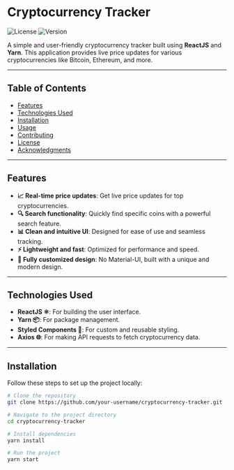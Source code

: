 # Cryptocurrency Tracker

![License](https://img.shields.io/badge/license-MIT-blue.svg) <!-- Replace with your license -->
![Version](https://img.shields.io/badge/version-1.0.0-green.svg) <!-- Replace with your version -->

A simple and user-friendly cryptocurrency tracker built using **ReactJS** and **Yarn**. This application provides live price updates for various cryptocurrencies like Bitcoin, Ethereum, and more.

---

## Table of Contents

- [Features](#features)
- [Technologies Used](#technologies-used)
- [Installation](#installation)
- [Usage](#usage)
- [Contributing](#contributing)
- [License](#license)
- [Acknowledgments](#acknowledgments)

---

## Features

- **📈 Real-time price updates**: Get live price updates for top cryptocurrencies.
- **🔍 Search functionality**: Quickly find specific coins with a powerful search feature.
- **📊 Clean and intuitive UI**: Designed for ease of use and seamless tracking.
- **⚡ Lightweight and fast**: Optimized for performance and speed.
- **🎨 Fully customized design**: No Material-UI, built with a unique and modern design.

---

## Technologies Used

- **ReactJS ⚛️**: For building the user interface.
- **Yarn 📦**: For package management.
- **Styled Components 💅**: For custom and reusable styling.
- **Axios 🌐**: For making API requests to fetch cryptocurrency data.

---

## Installation

Follow these steps to set up the project locally:

```bash
# Clone the repository
git clone https://github.com/your-username/cryptocurrency-tracker.git

# Navigate to the project directory
cd cryptocurrency-tracker

# Install dependencies
yarn install

# Run the project
yarn start
